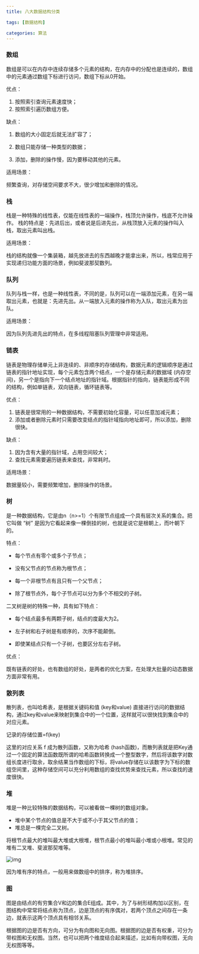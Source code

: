 ```yaml
---
title: 八大数据结构分类

tags: [数据结构]

categories: 算法
---
```

### 数组

数组是可以在内存中连续存储多个元素的结构，在内存中的分配也是连续的，数组中的元素通过数组下标进行访问，数组下标从0开始。

优点：

1. 按照索引查询元素速度快；
2. 按照索引遍历数组方便。

缺点：

1. 数组的大小固定后就无法扩容了；
2. 数组只能存储一种类型的数据；

1. 添加，删除的操作慢，因为要移动其他的元素。

适用场景：

频繁查询，对存储空间要求不大，很少增加和删除的情况。



### 栈

栈是一种特殊的线性表，仅能在线性表的一端操作，栈顶允许操作，栈底不允许操作。 栈的特点是：先进后出，或者说是后进先出，从栈顶放入元素的操作叫入栈，取出元素叫出栈。

适用场景：

栈的结构就像一个集装箱，越先放进去的东西越晚才能拿出来，所以，栈常应用于实现递归功能方面的场景，例如斐波那契数列。



### 队列

队列与栈一样，也是一种线性表，不同的是，队列可以在一端添加元素，在另一端取出元素，也就是：先进先出。从一端放入元素的操作称为入队，取出元素为出队。

适用场景：

因为队列先进先出的特点，在多线程阻塞队列管理中非常适用。



### 链表

链表是物理存储单元上非连续的、非顺序的存储结构，数据元素的逻辑顺序是通过链表的指针地址实现，每个元素包含两个结点，一个是存储元素的数据域 (内存空间)，另一个是指向下一个结点地址的指针域。根据指针的指向，链表能形成不同的结构，例如单链表，双向链表，循环链表等。

优点：

1. 链表是很常用的一种数据结构，不需要初始化容量，可以任意加减元素；
2. 添加或者删除元素时只需要改变结点的指针域指向地址即可，所以添加，删除很快。

缺点：

1. 因为含有大量的指针域，占用空间较大；
2. 查找元素需要遍历链表来查找，非常耗时。

适用场景：

数据量较小，需要频繁增加，删除操作的场景。



### 树

是一种数据结构，它是由n（n>=1）个有限节点组成一个具有层次关系的集合。把它叫做 “树” 是因为它看起来像一棵倒挂的树，也就是说它是根朝上，而叶朝下的。

特点：

- 每个节点有零个或多个子节点；
- 没有父节点的节点称为根节点；

- 每一个非根节点有且只有一个父节点；
- 除了根节点外，每个子节点可以分为多个不相交的子树。



二叉树是树的特殊一种，具有如下特点：

- 每个结点最多有两颗子树，结点的度最大为2。
- 左子树和右子树是有顺序的，次序不能颠倒。

- 即使某结点只有一个子树，也要区分左右子树。

优点：

既有链表的好处，也有数组的好处，是两者的优化方案，在处理大批量的动态数据方面非常有用。



### 散列表

散列表，也叫哈希表，是根据关键码和值 (key和value) 直接进行访问的数据结构，通过key和value来映射到集合中的一个位置，这样就可以很快找到集合中的对应元素。

记录的存储位置=f(key)

这里的对应关系 f 成为散列函数，又称为哈希 (hash函数)，而散列表就是把Key通过一个固定的算法函数既所谓的哈希函数转换成一个整型数字，然后将该数字对数组长度进行取余，取余结果当作数组的下标，将value存储在以该数字为下标的数组空间里，这种存储空间可以充分利用数组的查找优势来查找元素，所以查找的速度很快。



### 堆

堆是一种比较特殊的数据结构，可以被看做一棵树的数组对象。

- 堆中某个节点的值总是不大于或不小于其父节点的值；
- 堆总是一棵完全二叉树。

将根节点最大的堆叫最大堆或大根堆，根节点最小的堆叫最小堆或小根堆。常见的堆有二叉堆、斐波那契堆等。

![img](https://raw.githubusercontent.com/whpuEdison/blog/master/static/images/%E5%A0%86.png)

因为堆有序的特点，一般用来做数组中的排序，称为堆排序。



### 图

图是由结点的有穷集合V和边的集合E组成。其中，为了与树形结构加以区别，在图结构中常常将结点称为顶点，边是顶点的有序偶对，若两个顶点之间存在一条边，就表示这两个顶点具有相邻关系。

根据图的边是否有方向，可分为有向图和无向图。根据图的边是否有权重，可分为带权图和无权图。当然，也可以把两个维度结合起来描述，比如有向带权图，无向无权图等等。

